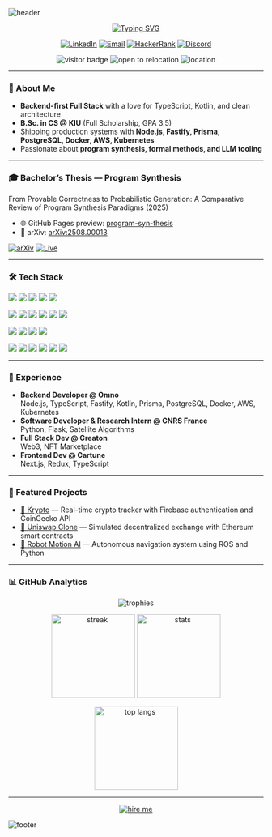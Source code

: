 ![header](https://capsule-render.vercel.app/api?type=waving&color=0:8A2BE2,100:00FFFF&height=240&section=header&text=Zuzu%20Kobaladze&fontSize=60&fontAlignY=38&desc=Full%20Stack%20Specialist%20%7C%20LLM%20Researcher%20%7C%20Blockchain%20Developer&descAlignY=60&fontColor=ffffff&animation=twinkling)

<p align="center">
  <a href="https://readme-typing-svg.demolab.com/demo">
    <img src="https://readme-typing-svg.demolab.com?font=Fira+Code&size=22&pause=1200&color=00E7FF&center=true&vCenter=true&width=1000&lines=Building+scalable+backends+%26+APIs+that+don%E2%80%99t+quit;Pushing+distributed+systems+%26+Web3+into+production;Clean+code%2C+strong+types%2C+and+reliable+infra;Always+learning%2C+always+shipping" alt="Typing SVG" />
  </a>
</p>

<p align="center">
  <a href="https://www.linkedin.com/in/zurab-kobaladze-491b3b1bb"><img alt="LinkedIn" src="https://img.shields.io/badge/LinkedIn-0A66C2?style=for-the-badge&logo=linkedin&logoColor=white"/></a>
  <a href="mailto:zkobaladze002@gmail.com"><img alt="Email" src="https://img.shields.io/badge/Email-ED4245?style=for-the-badge&logo=gmail&logoColor=white"/></a>
  <a href="https://www.hackerrank.com/profile/zkobaladze002"><img alt="HackerRank" src="https://img.shields.io/badge/HackerRank-2EC866?style=for-the-badge&logo=hackerrank&logoColor=white"/></a>
  <a href="https://discord.com/users/zumberi"><img alt="Discord" src="https://img.shields.io/badge/Discord-5865F2?style=for-the-badge&logo=discord&logoColor=white"/></a>
</p>

<p align="center">
  <img src="https://visitor-badge.laobi.icu/badge?page_id=zuzukobaladze" alt="visitor badge" />
  <img src="https://img.shields.io/badge/Open%20to%20Relocation-Yes-00E7FF?style=flat" alt="open to relocation" />
  <img src="https://img.shields.io/badge/Georgia-🇬🇪-white?style=flat" alt="location" />
</p>

---

### 🚀 About Me

- **Backend-first Full Stack** with a love for TypeScript, Kotlin, and clean architecture
- **B.Sc. in CS @ KIU** (Full Scholarship, GPA 3.5)
- Shipping production systems with **Node.js, Fastify, Prisma, PostgreSQL, Docker, AWS, Kubernetes**
- Passionate about **program synthesis, formal methods, and LLM tooling**

---

### 🎓 Bachelor’s Thesis — Program Synthesis

From Provable Correctness to Probabilistic Generation: A Comparative Review of Program Synthesis Paradigms (2025)

- 🌐 GitHub Pages preview: [program-syn-thesis](https://zuzukobaladze.github.io/program-syn-thesis/)
- 📄 arXiv: [arXiv:2508.00013](https://arxiv.org/abs/2508.00013)

<p>
  <a href="https://arxiv.org/abs/2508.00013"><img alt="arXiv" src="https://img.shields.io/badge/arXiv-2508.00013-b31b1b?style=for-the-badge" /></a>
  <a href="https://zuzukobaladze.github.io/program-syn-thesis/"><img alt="Live" src="https://img.shields.io/badge/Live%20Preview-000000?style=for-the-badge&logo=github&logoColor=white" /></a>
</p>

---

### 🛠️ Tech Stack

<p>
  <img src="https://img.shields.io/badge/TypeScript-3178C6?style=for-the-badge&logo=typescript&logoColor=white" />
  <img src="https://img.shields.io/badge/JavaScript-F7DF1E?style=for-the-badge&logo=javascript&logoColor=black" />
  <img src="https://img.shields.io/badge/Java-ED8B00?style=for-the-badge&logo=java&logoColor=white" />
  <img src="https://img.shields.io/badge/Kotlin-7F52FF?style=for-the-badge&logo=kotlin&logoColor=white" />
  <img src="https://img.shields.io/badge/Python-3776AB?style=for-the-badge&logo=python&logoColor=white" />
</p>
<p>
  <img src="https://img.shields.io/badge/Node.js-339933?style=for-the-badge&logo=node.js&logoColor=white" />
  <img src="https://img.shields.io/badge/Fastify-000000?style=for-the-badge&logo=fastify&logoColor=white" />
  <img src="https://img.shields.io/badge/React-20232A?style=for-the-badge&logo=react&logoColor=61DAFB" />
  <img src="https://img.shields.io/badge/Spring-6DB33F?style=for-the-badge&logo=spring&logoColor=white" />
  <img src="https://img.shields.io/badge/Flask-000000?style=for-the-badge&logo=flask&logoColor=white" />
  <img src="https://img.shields.io/badge/Django-092E20?style=for-the-badge&logo=django&logoColor=white" />
</p>
<p>
  <img src="https://img.shields.io/badge/PostgreSQL-316192?style=for-the-badge&logo=postgresql&logoColor=white" />
  <img src="https://img.shields.io/badge/MySQL-4479A1?style=for-the-badge&logo=mysql&logoColor=white" />
  <img src="https://img.shields.io/badge/MongoDB-4ea94b?style=for-the-badge&logo=mongodb&logoColor=white" />
  <img src="https://img.shields.io/badge/GraphQL-E10098?style=for-the-badge&logo=graphql&logoColor=white" />
</p>
<p>
  <img src="https://img.shields.io/badge/Docker-2496ED?style=for-the-badge&logo=docker&logoColor=white" />
  <img src="https://img.shields.io/badge/Kubernetes-326ce5?style=for-the-badge&logo=kubernetes&logoColor=white" />
  <img src="https://img.shields.io/badge/AWS-FF9900?style=for-the-badge&logo=amazon-aws&logoColor=white" />
  <img src="https://img.shields.io/badge/Git-F05032?style=for-the-badge&logo=git&logoColor=white" />
  <img src="https://img.shields.io/badge/GitHub-181717?style=for-the-badge&logo=github&logoColor=white" />
  <img src="https://img.shields.io/badge/GitLab-FC6D26?style=for-the-badge&logo=gitlab&logoColor=white" />
</p>

---

### 💼 Experience

- **Backend Developer @ Omno**  
  Node.js, TypeScript, Fastify, Kotlin, Prisma, PostgreSQL, Docker, AWS, Kubernetes
- **Software Developer & Research Intern @ CNRS France**  
  Python, Flask, Satellite Algorithms
- **Full Stack Dev @ Creaton**  
  Web3, NFT Marketplace
- **Frontend Dev @ Cartune**  
  Next.js, Redux, TypeScript

---

### 🌟 Featured Projects

- [💸 Krypto](https://krypto-change.netlify.app/) — Real-time crypto tracker with Firebase authentication and CoinGecko API
- [🔁 Uniswap Clone](https://uniclone2.netlify.app/) — Simulated decentralized exchange with Ethereum smart contracts
- [🤖 Robot Motion AI](https://github.com/zuzukobaladze/gedi_on_steroids) — Autonomous navigation system using ROS and Python

---

### 📊 GitHub Analytics

<p align="center">
  <img src="https://github-profile-trophy.vercel.app/?username=zuzukobaladze&theme=algolia&no-frame=true&no-bg=true&row=1&column=7" alt="trophies"/>
</p>

<p align="center">
  <img height="165" src="https://streak-stats.demolab.com?user=zuzukobaladze&theme=radical&hide_border=true" alt="streak"/>
  <img height="165" src="https://github-readme-stats.vercel.app/api?username=zuzukobaladze&show_icons=true&theme=radical&hide_border=true" alt="stats"/>
</p>

<p align="center">
  <img height="165" src="https://github-readme-stats.vercel.app/api/top-langs/?username=zuzukobaladze&layout=compact&theme=radical&hide_border=true" alt="top langs"/>
</p>

---

<p align="center">
  <a href="#"><img src="https://img.shields.io/badge/Hire%20Me-00E7FF?style=for-the-badge&logo=hotjar&logoColor=black" alt="hire me"/></a>
</p>

![footer](https://capsule-render.vercel.app/api?type=waving&color=0:00FFFF,100:8A2BE2&height=160&section=footer)
